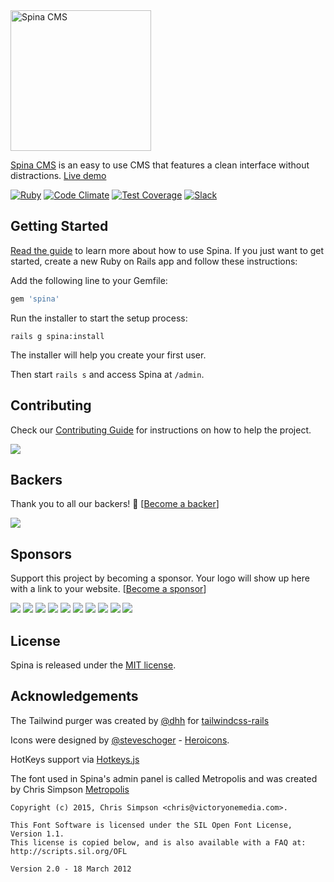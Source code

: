 <img src="https://spinacms.com/spinacms.svg" alt="Spina CMS" width="225"/>

[Spina CMS](https://spinacms.com) is an easy to use CMS that features a clean interface without distractions. [Live demo](http://spinacms-demo.herokuapp.com/admin/pages)

[![Ruby](https://github.com/SpinaCMS/Spina/actions/workflows/ruby.yml/badge.svg)](https://github.com/SpinaCMS/Spina/actions/workflows/ruby.yml)
[![Code Climate](https://codeclimate.com/github/SpinaCMS/Spina/badges/gpa.svg)](https://codeclimate.com/github/SpinaCMS/Spina)
[![Test Coverage](https://codeclimate.com/github/SpinaCMS/Spina/badges/coverage.svg)](https://codeclimate.com/github/SpinaCMS/Spina/coverage)
[![Slack](https://slack-spinacms.herokuapp.com/badge.svg)](https://slack-spinacms.herokuapp.com)

## Getting Started
[Read the guide](https://www.spinacms.com/docs) to learn more about how to use Spina. If you just want to get started, create a new Ruby on Rails app and follow these instructions:

Add the following line to your Gemfile:

```ruby
gem 'spina'
```

Run the installer to start the setup process:

    rails g spina:install

The installer will help you create your first user.

Then start `rails s` and access Spina at `/admin`.

## Contributing

Check our [Contributing Guide](CONTRIBUTING.md) for instructions on how to help the project.

<a href="https://github.com/SpinaCMS/Spina/graphs/contributors"><img src="https://opencollective.com/Spina/contributors.svg?width=890" /></a>

## Backers

Thank you to all our backers! 🙏 [[Become a backer](https://opencollective.com/Spina#backer)]

<a href="https://opencollective.com/Spina#backers" target="_blank"><img src="https://opencollective.com/Spina/backers.svg?width=890"></a>

## Sponsors

Support this project by becoming a sponsor. Your logo will show up here with a link to your website. [[Become a sponsor](https://opencollective.com/Spina#sponsor)]

<a href="https://opencollective.com/Spina/sponsor/0/website" target="_blank"><img src="https://opencollective.com/Spina/sponsor/0/avatar.svg"></a>
<a href="https://opencollective.com/Spina/sponsor/1/website" target="_blank"><img src="https://opencollective.com/Spina/sponsor/1/avatar.svg"></a>
<a href="https://opencollective.com/Spina/sponsor/2/website" target="_blank"><img src="https://opencollective.com/Spina/sponsor/2/avatar.svg"></a>
<a href="https://opencollective.com/Spina/sponsor/3/website" target="_blank"><img src="https://opencollective.com/Spina/sponsor/3/avatar.svg"></a>
<a href="https://opencollective.com/Spina/sponsor/4/website" target="_blank"><img src="https://opencollective.com/Spina/sponsor/4/avatar.svg"></a>
<a href="https://opencollective.com/Spina/sponsor/5/website" target="_blank"><img src="https://opencollective.com/Spina/sponsor/5/avatar.svg"></a>
<a href="https://opencollective.com/Spina/sponsor/6/website" target="_blank"><img src="https://opencollective.com/Spina/sponsor/6/avatar.svg"></a>
<a href="https://opencollective.com/Spina/sponsor/7/website" target="_blank"><img src="https://opencollective.com/Spina/sponsor/7/avatar.svg"></a>
<a href="https://opencollective.com/Spina/sponsor/8/website" target="_blank"><img src="https://opencollective.com/Spina/sponsor/8/avatar.svg"></a>
<a href="https://opencollective.com/Spina/sponsor/9/website" target="_blank"><img src="https://opencollective.com/Spina/sponsor/9/avatar.svg"></a>

## License

Spina is released under the [MIT license](LICENSE.md).

## Acknowledgements

The Tailwind purger was created by [@dhh](https://twitter.com/dhh) for [tailwindcss-rails](https://github.com/rails/tailwindcss-rails)

Icons were designed by [@steveschoger](https://twitter.com/steveschoger) - [Heroicons](https://github.com/tailwindlabs/heroicons).

HotKeys support via [Hotkeys.js](https://wangchujiang.com/hotkeys/)

The font used in Spina's admin panel is called Metropolis and was created by Chris Simpson [Metropolis](https://github.com/chrismsimpson/Metropolis)

    Copyright (c) 2015, Chris Simpson <chris@victoryonemedia.com>.

    This Font Software is licensed under the SIL Open Font License, Version 1.1.
    This license is copied below, and is also available with a FAQ at:
    http://scripts.sil.org/OFL

    Version 2.0 - 18 March 2012
